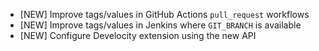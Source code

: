 - [NEW] Improve tags/values in GitHub Actions `pull_request` workflows
- [NEW] Improve tags/values in Jenkins where `GIT_BRANCH` is available
- [NEW] Configure Develocity extension using the new API
